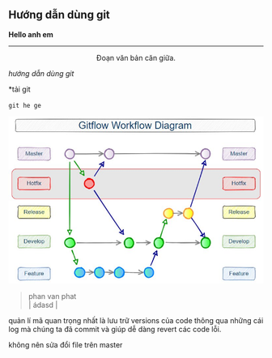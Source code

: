 ## Hướng dẫn dùng git
**Hello anh em**  
<hr>  
<center>Đoạn văn bản căn giữa.</center>  

_hướng dẫn dùng git_  

*tải git  

`git he ge`  

![alt text](./img/gitflow-hotfix-branch-diagram.jpg)  

>phan van phat  
| ádasd |  


  
quản lí mã
quan trọng nhất là lưu trữ versions của code thông qua những cái log mà chúng ta đã commit và giúp dễ dàng revert các code lỗi.

không nên sửa đổi file trên master